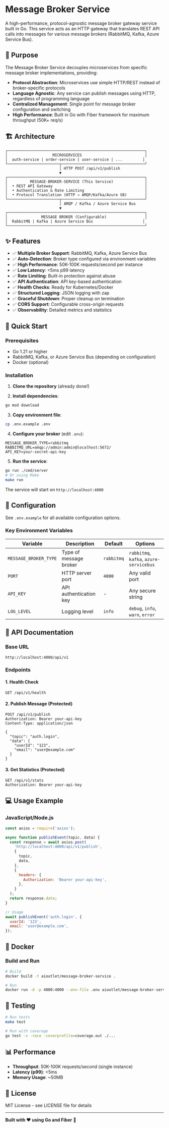 # Message Broker Service

A high-performance, protocol-agnostic message broker gateway service built in Go. This service acts as an HTTP gateway that translates REST API calls into messages for various message brokers (RabbitMQ, Kafka, Azure Service Bus).

## 🎯 Purpose

The Message Broker Service decouples microservices from specific message broker implementations, providing:

- **Protocol Abstraction**: Microservices use simple HTTP/REST instead of broker-specific protocols
- **Language Agnostic**: Any service can publish messages using HTTP, regardless of programming language
- **Centralized Management**: Single point for message broker configuration and switching
- **High Performance**: Built in Go with Fiber framework for maximum throughput (50K+ req/s)

## 🏗️ Architecture

```
┌─────────────────────────────────────────────────────────────┐
│                    MICROSERVICES                            │
│  auth-service | order-service | user-service | ...         │
└───────────────────────┬─────────────────────────────────────┘
                        │ HTTP POST /api/v1/publish
                        ▼
┌─────────────────────────────────────────────────────────────┐
│          MESSAGE-BROKER-SERVICE (This Service)              │
│  • REST API Gateway                                         │
│  • Authentication & Rate Limiting                           │
│  • Protocol Translation (HTTP → AMQP/Kafka/Azure SB)        │
└───────────────────────┬─────────────────────────────────────┘
                        │ AMQP / Kafka / Azure Service Bus
                        ▼
┌─────────────────────────────────────────────────────────────┐
│               MESSAGE BROKER (Configurable)                 │
│  RabbitMQ | Kafka | Azure Service Bus                      │
└─────────────────────────────────────────────────────────────┘
```

## ✨ Features

- ✅ **Multiple Broker Support**: RabbitMQ, Kafka, Azure Service Bus
- ✅ **Auto-Detection**: Broker type configured via environment variables
- ✅ **High Performance**: 50K-100K requests/second per instance
- ✅ **Low Latency**: <5ms p99 latency
- ✅ **Rate Limiting**: Built-in protection against abuse
- ✅ **API Authentication**: API key-based authentication
- ✅ **Health Checks**: Ready for Kubernetes/Docker
- ✅ **Structured Logging**: JSON logging with zap
- ✅ **Graceful Shutdown**: Proper cleanup on termination
- ✅ **CORS Support**: Configurable cross-origin requests
- ✅ **Observability**: Detailed metrics and statistics

## 🚀 Quick Start

### Prerequisites

- Go 1.21 or higher
- RabbitMQ, Kafka, or Azure Service Bus (depending on configuration)
- Docker (optional)

### Installation

1. **Clone the repository** (already done!)

2. **Install dependencies**:

```bash
go mod download
```

3. **Copy environment file**:

```bash
cp .env.example .env
```

4. **Configure your broker** (edit `.env`):

```env
MESSAGE_BROKER_TYPE=rabbitmq
RABBITMQ_URL=amqp://admin:admin@localhost:5672/
API_KEY=your-secret-api-key
```

5. **Run the service**:

```bash
go run ./cmd/server
# Or using Make
make run
```

The service will start on `http://localhost:4000`

## 📝 Configuration

See `.env.example` for all available configuration options.

### Key Environment Variables

| Variable              | Description            | Default    | Options                                 |
| --------------------- | ---------------------- | ---------- | --------------------------------------- |
| `MESSAGE_BROKER_TYPE` | Type of message broker | `rabbitmq` | `rabbitmq`, `kafka`, `azure-servicebus` |
| `PORT`                | HTTP server port       | `4000`     | Any valid port                          |
| `API_KEY`             | API authentication key | -          | Any secure string                       |
| `LOG_LEVEL`           | Logging level          | `info`     | `debug`, `info`, `warn`, `error`        |

## 📡 API Documentation

### Base URL

```
http://localhost:4000/api/v1
```

### Endpoints

#### 1. Health Check

```http
GET /api/v1/health
```

#### 2. Publish Message (Protected)

```http
POST /api/v1/publish
Authorization: Bearer your-api-key
Content-Type: application/json

{
  "topic": "auth.login",
  "data": {
    "userId": "123",
    "email": "user@example.com"
  }
}
```

#### 3. Get Statistics (Protected)

```http
GET /api/v1/stats
Authorization: Bearer your-api-key
```

## 💻 Usage Example

### JavaScript/Node.js

```javascript
const axios = require('axios');

async function publishEvent(topic, data) {
  const response = await axios.post(
    'http://localhost:4000/api/v1/publish',
    {
      topic,
      data,
    },
    {
      headers: {
        Authorization: 'Bearer your-api-key',
      },
    }
  );
  return response.data;
}

// Usage
await publishEvent('auth.login', {
  userId: '123',
  email: 'user@example.com',
});
```

## 🐳 Docker

### Build and Run

```bash
# Build
docker build -t aioutlet/message-broker-service .

# Run
docker run -d -p 4000:4000 --env-file .env aioutlet/message-broker-service
```

## 🧪 Testing

```bash
# Run tests
make test

# Run with coverage
go test -v -race -coverprofile=coverage.out ./...
```

## 📊 Performance

- **Throughput**: 50K-100K requests/second (single instance)
- **Latency (p99)**: <5ms
- **Memory Usage**: ~50MB

## 📝 License

MIT License - see LICENSE file for details

---

**Built with ❤️ using Go and Fiber** 🚀
